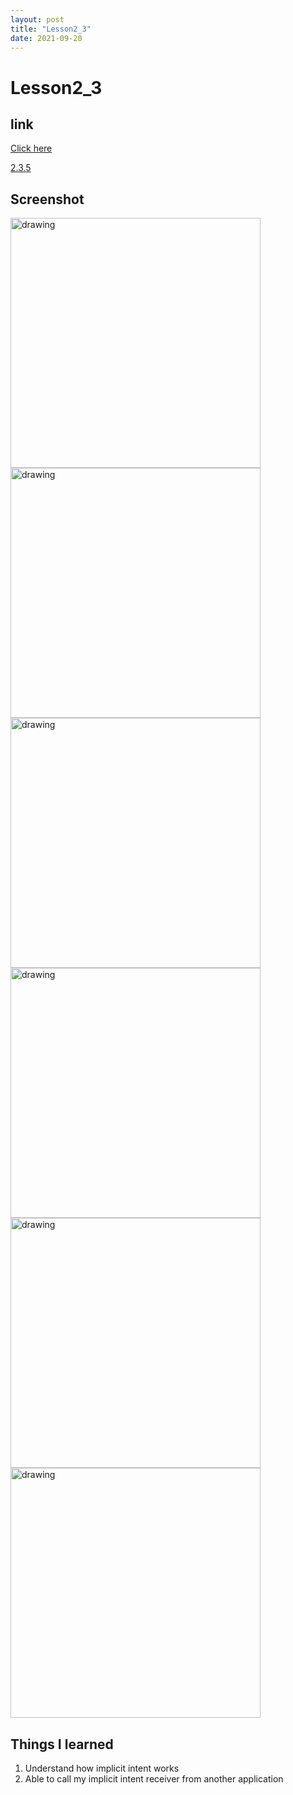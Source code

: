 ```yaml
---
layout: post
title: "Lesson2_3"
date: 2021-09-20
---
```


# Lesson2_3
## link
[Click here](https://github.com/dustinlo/NEUSEA-Chih-WeiLo/tree/510111135a64518d40ccbaab522b8bdb6e2cec2e/lesson2_3)

[2.3.5](https://github.com/dustinlo/NEUSEA-Chih-WeiLo/tree/510111135a64518d40ccbaab522b8bdb6e2cec2e/lesson2_3_1)


## Screenshot

<img src="https://i.imgur.com/cJYeelH.png" alt="drawing" width="400"/>

<img src="https://i.imgur.com/9SXD3CM.png" alt="drawing" width="400"/>

<img src="https://i.imgur.com/kT25igW.png" alt="drawing" width="400"/>
 
<img src="https://i.imgur.com/NKilTwr.png" alt="drawing" width="400"/>
 
<img src="https://i.imgur.com/AcZpRCm.png" alt="drawing" width="400"/>

<img src="https://i.imgur.com/uZfTo06.png" alt="drawing" width="400"/>

## Things I learned
1. Understand how implicit intent works
2. Able to call my implicit intent receiver from another application
